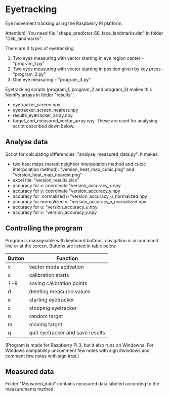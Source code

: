 # Eyetracking
Eye movement tracking using the Raspberry Pi platform.

Attention!! You need file "shape_predictor_68_face_landmarks.dat" in folder "Dlib_landmarks".

There are 3 types of eyetracking:
1. Two eyes measuring with vector starting in eye region center - "program_1.py" 
2. Two eyes measuring with vector starting in position given by key press - "program_2.py"
3. One eye measuring - "program_3.py"

Eyetracking scripts (program_1, program_2 and program_3) makes this NumPy arrays in folder "results":
- eyetracker_screen.npy
- eyetracker_screen_nearest.npy
- results_eyetracker_array.npy
- target_and_measured_vector_array.npy. 
These are used for analysing script described down below.

## Analyse data
Script for calculating differencies: "analyse_measured_data.py". It makes: 
- two heat maps (nerest neighbor interpolation method and 	cubic interpolation method): "version_heat_map_cubic.png" and "version_heat_map_nearest.png" 
- excel file: "version_results.xlsx"
- accuracy for x: coordinate "version_accuracy_x.npy
- accuracy for y: coordinate "version_accuracy_y.npy
- accuracy for :normalized u "version_accuracy_u_normalized.npy
- accuracy for normalized v: "version_accuracy_v_normalized.npy
- accuracy for u: "version_accuracy_u.npy
- accuracy for v: "version_accuracy_v.npy

## Controlling the program
Program is manageable with keyboard buttons, navigation is in command line or at the screen. Buttons are listed in table below.

| Button | Function |
| --- | --- |
| v | vector mode activation|
| c | calibration starts |
| 1-9 | saving calibration points |
| d | deleting measured values |
| e | starting eyetracker |
| s | stopping eyetracker |
| n | random target |
| m | moving target |
| q | quit eyetracker and save results |


(Program is made for Raspberry Pi 3, but it also runs on Windowns. For Windows compability uncomment few notes with sign #windows and comment few notes with sign #rpi.)

## Measured data
Folder "Measured_data" contains measured data labeled according to the measurements method. 








